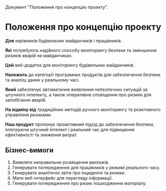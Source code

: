Документ "Положення про концепцію проекту".

# Положення про концепцію проекту

**Для** керівників будівельних майданчиків і працівників.

**Які** потребують надійного способу моніторингу безпеки та зменшення ризиків аварій на майданчиках.

**Цей** веб-додаток для моніторингу будівельних майданчиків.

**Належить** до категорії програмних продуктів для забезпечення безпеки та аналізу даних у реальному часі.

**Який** забезпечує автоматичне виявлення небезпечних ситуацій за штучного інтелекту, а також оперативне сповіщення про ризики для запобігання аварій.

**На відміну від** традиційних методів ручного моніторингу та реактивного управління ризиками.

**Наш продукт** пропонує проактивний підхід до забезпечення безпеки, інтегруючи штучний інтелект і реальний час для підвищення ефективності та зниження витрат.

## Бізнес-вимоги

1. Виявляти неправильне розміщення вантажів.
2. Генерувати попередження для працівників у режимі реального часу.
3. Генерувати аналітичні звіти про інциденти та ризики. 
4. Мати веб-інтерфейс для перегляду інформації.
5. Генерувати попередження про ризик пошкодження матеріалу.